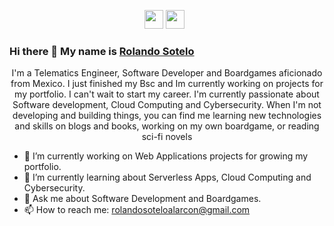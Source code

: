 <p align='center'>
  <a href="https://www.linkedin.com/in/rolando-sotelo-alarcon-telematica/"><img height="30" src="https://github.com/stephenajulu/WaylonWalker/blob/main/icon/linkedin.png?raw=true"></a>
<a href="https://dev.to/soteloalarco"><img height="30" src="https://github.com/stephenajulu/WaylonWalker/blob/main/icon/dev.png?raw=true"></a>&nbsp;&nbsp;
</p>

### Hi there 👋 My name is [Rolando Sotelo](https://soteloalarco.github.io/)

<p align="center">I'm a Telematics Engineer, Software Developer and Boardgames aficionado from Mexico.
I just finished my Bsc and Im currently working on projects for my portfolio. I can't wait to start my career.
I'm currently passionate about Software development, Cloud Computing and Cybersecurity.
When I'm not developing and building things, you can find me learning new technologies and skills on blogs and books, working on my own boardgame, or reading sci-fi novels </p>

- 🔭 I’m currently working on Web Applications projects for growing my portfolio.
- 🌱 I’m currently learning about Serverless Apps, Cloud Computing and Cybersecurity.
- 💬 Ask me about Software Development and Boardgames.
- 📫 How to reach me: rolandosoteloalarcon@gmail.com
